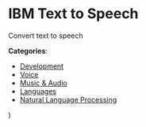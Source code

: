 # IBM Text to Speech


Convert text to speech



**Categories**:
- [Development](https://github.com/apis-list/apis-list#development)
- [Voice](https://github.com/apis-list/apis-list#voice)
- [Music & Audio](https://github.com/apis-list/apis-list#music-and-audio)
- [Languages](https://github.com/apis-list/apis-list#languages)
- [Natural Language Processing](https://github.com/apis-list/apis-list#natural-language-processing)



)



